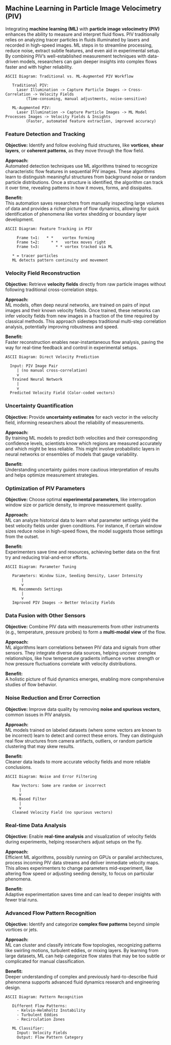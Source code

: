 ## Machine Learning in Particle Image Velocimetry (PIV)

Integrating **machine learning (ML)** with **particle image velocimetry (PIV)** enhances the ability to measure and interpret fluid flows. PIV traditionally relies on analyzing tracer particles in fluids illuminated by lasers and recorded in high-speed images. ML steps in to streamline processing, reduce noise, extract subtle features, and even aid in experimental setup. By combining PIV’s well-established measurement techniques with data-driven models, researchers can gain deeper insights into complex flows faster and with higher reliability.

```
ASCII Diagram: Traditional vs. ML-Augmented PIV Workflow

   Traditional PIV:
     Laser Illumination -> Capture Particle Images -> Cross-Correlation -> Velocity Fields
         (Time-consuming, manual adjustments, noise-sensitive)

   ML-Augmented PIV:
     Laser Illumination -> Capture Particle Images -> ML Model Processes Images -> Velocity Fields & Insights
         (Faster, automated feature extraction, improved accuracy)
```

### Feature Detection and Tracking

**Objective:** Identify and follow evolving fluid structures, like **vortices**, **shear layers**, or **coherent patterns**, as they move through the flow field.

**Approach:**  
Automated detection techniques use ML algorithms trained to recognize characteristic flow features in sequential PIV images. These algorithms learn to distinguish meaningful structures from background noise or random particle distributions. Once a structure is identified, the algorithm can track it over time, revealing patterns in how it moves, forms, and dissipates.

**Benefit:**  
This automation saves researchers from manually inspecting large volumes of data and provides a richer picture of flow dynamics, allowing for quick identification of phenomena like vortex shedding or boundary layer development.

```
ASCII Diagram: Feature Tracking in PIV

     Frame t=1:   * *    vortex forming
     Frame t=2:     * *   vortex moves right
     Frame t=3:       * * vortex tracked via ML

   * = tracer particles
   ML detects pattern continuity and movement
```

### Velocity Field Reconstruction

**Objective:** Retrieve **velocity fields** directly from raw particle images without following traditional cross-correlation steps.

**Approach:**  
ML models, often deep neural networks, are trained on pairs of input images and their known velocity fields. Once trained, these networks can infer velocity fields from new images in a fraction of the time required by classical methods. This approach sidesteps traditional multi-step correlation analysis, potentially improving robustness and speed.

**Benefit:**  
Faster reconstruction enables near-instantaneous flow analysis, paving the way for real-time feedback and control in experimental setups.

```
ASCII Diagram: Direct Velocity Prediction

  Input: PIV Image Pair
     | (no manual cross-correlation)
     v
   Trained Neural Network
     |
     v
  Predicted Velocity Field (Color-coded vectors)
```

### Uncertainty Quantification

**Objective:** Provide **uncertainty estimates** for each vector in the velocity field, informing researchers about the reliability of measurements.

**Approach:**  
By training ML models to predict both velocities and their corresponding confidence levels, scientists know which regions are measured accurately and which might be less reliable. This might involve probabilistic layers in neural networks or ensembles of models that gauge variability.

**Benefit:**  
Understanding uncertainty guides more cautious interpretation of results and helps optimize measurement strategies.

### Optimization of PIV Parameters

**Objective:** Choose optimal **experimental parameters**, like interrogation window size or particle density, to improve measurement quality.

**Approach:**  
ML can analyze historical data to learn what parameter settings yield the best velocity fields under given conditions. For instance, if certain window sizes reduce noise in high-speed flows, the model suggests those settings from the outset.

**Benefit:**  
Experimenters save time and resources, achieving better data on the first try and reducing trial-and-error efforts.

```
ASCII Diagram: Parameter Tuning

   Parameters: Window Size, Seeding Density, Laser Intensity
       |
       v
   ML Recommends Settings
       |
       v
   Improved PIV Images -> Better Velocity Fields
```

### Data Fusion with Other Sensors

**Objective:** Combine PIV data with measurements from other instruments (e.g., temperature, pressure probes) to form a **multi-modal view** of the flow.

**Approach:**  
ML algorithms learn correlations between PIV data and signals from other sensors. They integrate diverse data sources, helping uncover complex relationships, like how temperature gradients influence vortex strength or how pressure fluctuations correlate with velocity distributions.

**Benefit:**  
A holistic picture of fluid dynamics emerges, enabling more comprehensive studies of flow behavior.

### Noise Reduction and Error Correction

**Objective:** Improve data quality by removing **noise and spurious vectors**, common issues in PIV analysis.

**Approach:**  
ML models trained on labeled datasets (where some vectors are known to be incorrect) learn to detect and correct these errors. They can distinguish real flow structures from camera artifacts, outliers, or random particle clustering that may skew results.

**Benefit:**  
Cleaner data leads to more accurate velocity fields and more reliable conclusions.

```
ASCII Diagram: Noise and Error Filtering

   Raw Vectors: Some are random or incorrect
      |
      v
   ML-Based Filter
      |
      v
   Cleaned Velocity Field (no spurious vectors)
```

### Real-time Data Analysis

**Objective:** Enable **real-time analysis** and visualization of velocity fields during experiments, helping researchers adjust setups on the fly.

**Approach:**  
Efficient ML algorithms, possibly running on GPUs or parallel architectures, process incoming PIV data streams and deliver immediate velocity maps. This allows experimenters to change parameters mid-experiment, like altering flow speed or adjusting seeding density, to focus on particular phenomena.

**Benefit:**  
Adaptive experimentation saves time and can lead to deeper insights with fewer trial runs.

### Advanced Flow Pattern Recognition

**Objective:** Identify and categorize **complex flow patterns** beyond simple vortices or jets.

**Approach:**  
ML can cluster and classify intricate flow topologies, recognizing patterns like swirling motions, turbulent eddies, or mixing layers. By learning from large datasets, ML can help categorize flow states that may be too subtle or complicated for manual classification.

**Benefit:**  
Deeper understanding of complex and previously hard-to-describe fluid phenomena supports advanced fluid dynamics research and engineering design.

```
ASCII Diagram: Pattern Recognition

   Different Flow Patterns:
     - Kelvin-Helmholtz Instability
     - Turbulent Eddies
     - Recirculation Zones

   ML Classifier:
     Input: Velocity Fields
     Output: Flow Pattern Category
```
